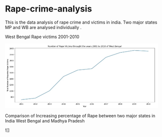 # Rape-crime-analysis
This is the data analysis of rape crime and victims in india. Two major states MP and WB are analysed individually .

West Bengal Rape victims 2001-2010

![](WB.jpg)

Comparison of Increasing percentage of Rape between two major states in India West Bengal and Madhya Pradesh

![]



